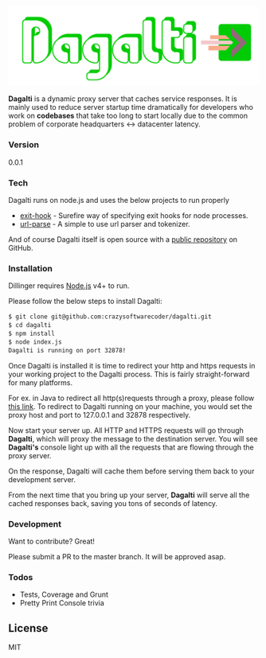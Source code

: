 ![alt tag](https://raw.githubusercontent.com/crazysoftwarecoder/dagalti/master/images/Dagalti.png)

**Dagalti** is a dynamic proxy server that caches service responses. It is mainly used to reduce server startup time dramatically for developers who work on **codebases** that take too long to start locally due to the common problem of corporate headquarters <-> datacenter latency.

### Version
0.0.1

### Tech

Dagalti runs on node.js and uses the below projects to run properly

* [exit-hook] - Surefire way of specifying exit hooks for node processes.
* [url-parse] - A simple to use url parser and tokenizer.

And of course Dagalti itself is open source with a [public repository]
 on GitHub.

### Installation

Dillinger requires [Node.js](https://nodejs.org/) v4+ to run.

Please follow the below steps to install Dagalti:

```sh
$ git clone git@github.com:crazysoftwarecoder/dagalti.git
$ cd dagalti
$ npm install
$ node index.js
Dagalti is running on port 32878!
```

Once Dagalti is installed it is time to redirect your http and https requests in your working project to the Dagalti process. This is fairly straight-forward for many platforms. 

For ex. in Java to redirect all http(s)requests through a proxy, please follow [this link]. To redirect to Dagalti running on your machine, you would set the proxy host and port to 127.0.0.1 and 32878 respectively.

Now start your server up. All HTTP and HTTPS requests will go through **Dagalti**, which will proxy the message to the destination server. You will see **Dagalti's** console light up with all the requests that are flowing through the proxy server.

On the response, Dagalti will cache them before serving them back to your development server.

From the next time that you bring up your server, **Dagalti** will serve all the cached responses back, saving you tons of seconds of latency.

### Development

Want to contribute? Great!

Please submit a PR to the master branch. It will be approved asap.

### Todos

 - Tests, Coverage and Grunt
 - Pretty Print Console trivia

License
----

MIT


[//]: # (These are reference links used in the body of this note and get stripped out when the markdown processor does its job. There is no need to format nicely because it shouldn't be seen. Thanks SO - http://stackoverflow.com/questions/4823468/store-comments-in-markdown-syntax)


   [exit-hook]: <https://www.npmjs.com/package/exit-hook>
   [public repository]: <https://github.com/crazysoftwarecoder/dagalti>
   [url-parse]: <https://www.npmjs.com/package/url-parse>
   [this link]: <http://stackoverflow.com/questions/120797/how-do-i-set-the-proxy-to-be-used-by-the-jvm>

